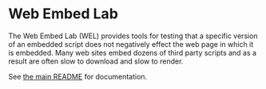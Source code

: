# Web Embed Lab

The Web Embed Lab (WEL) provides tools for testing that a specific version of an embedded script does not negatively effect the web page in which it is embedded. Many web sites embed dozens of third party scripts and as a result are often slow to download and slow to render.

See [the main README](https://github.com/fullstorydev/web-embed-lab#readme) for documentation.